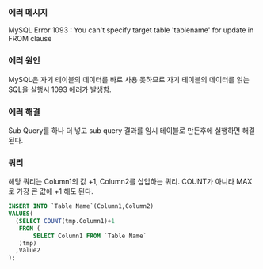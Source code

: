 ### 에러 메시지
MySQL Error 1093 : You can't specify target table 'tablename' for update in FROM clause

### 에러 원인
MySQL은 자기 테이블의 데이터를 바로 사용 못하므로 자기 테이블의 데이터를 읽는 SQL을 실행시 1093 에러가 발생함.

### 에러 해결
Sub Query를 하나 더 넣고 sub query 결과를 임시 테이블로 만든후에 실행하면 해결된다.

### 쿼리
해당 쿼리는 Column1의 값 +1, Column2를 삽입하는 쿼리. COUNT가 아니라 MAX로 가장 큰 값에 +1 해도 된다.
```sql
INSERT INTO `Table Name`(Column1,Column2)
VALUES(
  (SELECT COUNT(tmp.Column1)+1
   FROM (
       SELECT Column1 FROM `Table Name`
   )tmp)
  ,Value2
);
```
